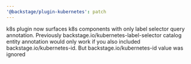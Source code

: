 ```yaml
---
'@backstage/plugin-kubernetes': patch
---
```


k8s plugin now surfaces k8s components with only label selector query annotation.
Previously backstage.io/kubernetes-label-selector catalog entity annotation would only work if you also included backstage.io/kubernetes-id.
But backstage.io/kubernetes-id value was ignored
